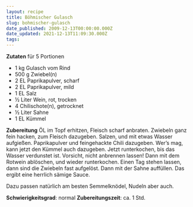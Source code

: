 ```yaml
---
layout: recipe
title: Böhmischer Gulasch
slug: bohmischer-gulasch
date_published: 2009-12-13T00:00:00.000Z
date_updated: 2021-12-13T11:09:30.000Z
tags:
---
```


**Zutaten** für 5 Portionen
- 1 kg Gulasch vom Rind
- 500 g Zwiebel(n)
- 2 EL Paprikapulver, scharf
- 2 EL Paprikapulver, mild
- 1 EL Salz
- ½ Liter Wein, rot, trocken
- 4 Chilischote(n), getrocknet
- ½ Liter Sahne
- 1 EL Kümmel

**Zubereitung**
ÖL im Topf erhitzen, Fleisch scharf anbraten. Zwiebeln ganz fein hacken, zum Fleisch dazugeben. Salzen, und mit etwas Wasser aufgießen. Paprikapulver und feingehackte Chili dazugeben. Wer’s mag, kann jetzt den Kümmel auch dazugeben. Jetzt runterkochen, bis das Wasser verdunstet ist. Vorsicht, nicht anbrennen lassen! Dann mit dem Rotwein ablöschen, und wieder runterkochen. Einen Tag stehen lassen, dann sind die Zwiebeln fast aufgelöst. Dann mit der Sahne auffüllen. Das ergibt eine herrlich sämige Sauce.

Dazu passen natürlich am besten Semmelknödel, Nudeln aber auch.

**Schwierigkeitsgrad**: normal
**Zubereitungszeit**: ca. 1 Std.
